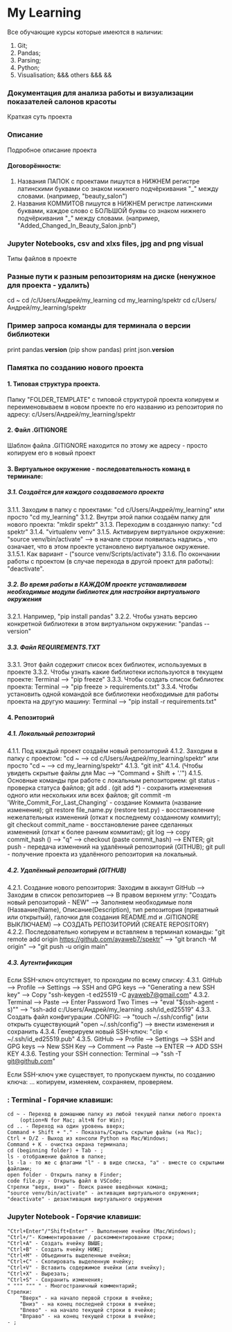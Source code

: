 ﻿# My Learning
Все обучающие курсы которые имеются в наличии:
1. Git;
2. Pandas;
3. Parsing;
4. Python;
5. Visualisation;
&&& others &&&
&&

### Документация для анализа работы и визуализации показателей салонов красоты
Краткая суть проекта

### Описание
Подробное описание проекта

#### Договорённости:
1. Названия ПАПОК с проектами пишутся в НИЖНЕМ регистре латинскими буквами со знаком нижнего подчёркивания "_" между словами.
	(например, "beauty_salon")
2. Названия КОММИТОВ пишутся в НИЖНЕМ регистре латинскими буквами, каждое слово с БОЛЬШОЙ буквы со знаком нижнего подчёркивания "_" между словами.
	(например, "Added_Changed_In_Beauty_Salon.jpnb")

### Jupyter Notebooks, csv and xlxs files, jpg and png visual
Типы файлов в проекте

### Разные пути к разным репозиториям на диске (ненужное для проекта - удалить)
cd ~
cd /c/Users/Андрей/my_learning
cd my_learning/spektr
cd c/Users/Андрей/my_learning/spektr

### Пример запроса команды для терминала о версии библиотеки
print pandas.__version__ (pip show pandas)
print json.__version__

### Памятка по созданию нового проекта

#### 1. Типовая структура проекта.
Папку "FOLDER_TEMPLATE" с типовой структурой проекта копируем и переименовываем в новом проекте по его названию из репозитория по адресу: c/Users/Андрей/my_learning/spektr

#### 2. Файл .GITIGNORE
Шаблон файла .GITIGNORE находится по этому же адресу - просто копируем его в новый проект

#### 3. Виртуальное окружение - последовательность команд в терминале:

##### 3.1. Создаётся для каждого создаваемого проекта
3.1.1. Заходим в папку с проектами: "cd c/Users/Андрей/my_learning" или просто "cd my_learning"
3.1.2. Внутри этой папки создаём папку для нового проекта: "mkdir spektr"
3.1.3. Переходим в созданную папку: "cd spektr"
3.1.4. "virtualenv venv"
3.1.5. Активируем виртуальное окружение: "source venv/bin/activate" --> в начале строки появилась надпись , что означает, что в этом проекте установлено виртуальное окружение.
	3.1.5.1. Как вариант - ("source venv/Scripts/activate")
3.1.6. По окончании работы с проектом (в случае перехода в другой проект для работы): "deactivate".

##### 3.2. Во время работы в КАЖДОМ проекте устанавливаем необходимые модули библиотек для настройки виртуального окружения
3.2.1. Например, "pip install pandas"
3.2.2. Чтобы узнать версию конкретной библиотеки в этом виртуальном окружении: "pandas --version"

##### 3.3. Файл REQUIREMENTS.TXT
3.3.1. Этот файл содержит список всех библиотек, используемых в проекте
3.3.2. Чтобы узнать какие библиотеки используются в текущем проекте: Terminal --> "pip freeze"
3.3.3. Чтобы создать список библиотек проекта: Terminal --> "pip freeze > requirements.txt"
3.3.4. Чтобы установить одной командой все библиотеки необходимые для работы проекта на другую машину: Terminal --> "pip install -r requirements.txt"

#### 4. Репозиторий

##### 4.1. Локальный репозиторий
4.1.1. Под каждый проект создаём новый репозиторий
4.1.2. Заходим в папку с проектом: "cd ~ --> cd c/Users/Андрей/my_learning/spektr" или просто "cd ~ --> cd my_learning/spektr"
4.1.3. "git init"
4.1.4. (Чтобы увидеть скрытые файлы для Мас --> "Command + Shift + '.'")
4.1.5. Основные команды при работе с локальным репозиторием:
	git status - проверка статуса файлов;
	git add . (git add *) - сохранить изменения одного или нескольких или всех файлов;
	git commit -m 'Write_Commit_For_Last_Changing' - создание Коммита (название изменения);
	git restore file_name.py (restore test.py) - восстановление нежелательных изменений (откат к последнему созданному коммиту);
	git checkout commit_name - восстановление ранее сделанных изменений (откат к более ранним коммитам);
		git log --> copy commit_hash () --> "q" --> checkout (paste commit_hash) --> ENTER;
	git push - передача изменений на удалённый репозиторий (GITHUB);
	git pull - получение проекта из удалённого репозитория на локальный.

##### 4.2. Удалённый репозиторий (GITHUB)
4.2.1. Создание нового репозитория:
	Заходим в аккаунт GitHub --> Заходим в список репозиториев --> В правом верхнем углу: "Создать новый репозиторий - NEW" --> Заполняем необходимые поля (Название(Name), Описание(Description), тип репозитория (приватный или открытый), галочки для создания README.md и .GITIGNORE ВЫКЛЮЧАЕМ) --> СОЗДАТЬ РЕПОЗИТОРИЙ (CREATE REPOSITORY)
4.2.2. Последовательно копируем и вставляем в терминал команды:
	"git remote add origin https://github.com/ayaweb7/spektr" --> "git branch -M origin" --> "git push -u origin main"
	
##### 4.3. Аутентификация
Если SSH-ключ отсутствует, то проходим по всему списку:
4.3.1. GitHub --> Profile --> Settings --> SSH and GPG keys --> "Generating a new SSH key" --> Copy "ssh-keygen -t ed25519 -C ayaweb7@gmail.com"
4.3.2. Terminal --> Paste --> Enter Password Two Times --> "eval "$(ssh-agent -s)"" --> "ssh-add c:/Users/Андрей/my_learning .ssh/id_ed25519"
4.3.3. Создать файл конфигурации .CONFIG: --> "touch ~/.ssh/config" (или открыть существующий "open ~/.ssh/config") --> внести изменения и сохранить
4.3.4. Генерируем новый SSH-ключ: "clip < ~/.ssh/id_ed25519.pub"
4.3.5. GitHub --> Profile --> Settings --> SSH and GPG keys --> New SSH Key --> Comment --> Paste --> ENTER --> ADD SSH KEY
4.3.6. Testing your SSH connection: Terminal --> "ssh -T git@github.com"

Если SSH-ключ уже существует, то пропускаем пункты, по созданию ключа: ... копируем, изменяем, сохраняем, проверяем.

### : Terminal - Горячие клавиши:
	cd ~ - Переход в домашнюю папку из любой текущей папки любого проекта
		(option+N for Mac; alt+N for Win);
	cd .. - Переход на один уровень вверх;
	Command + Shift + "." - Показать/Скрыть скрытые файлы (на Мас);
	Ctrl + D/Z - Выход из консоли Python на Мас/Windows;
	Command + K - очистка окрана терминала;
	cd (beginning folder) + Tab - ;
	ls - отображение файлов в папке;
	ls -la - то же с флагами "l" - в виде списка, "a" - вместе со скрытыми файлами;
	open folder - Открыть папку в Finder;
	code file.py - Открыть файл в VSCode;
	Стрелки "верх, вниз" - Поиск ранее введённых команд;
	"source venv/bin/activate" - активация виртуального окружения;
	"deactivate" - дезактивация виртуального окружения

### Jupyter Notebook - Горячие клавиши:
	"Ctrl+Enter"/"Shift+Enter" - Выполнение ячейки (Mac/Windows);
	"Ctrl+/"- Комментирование / раскомментирование строки;
	"Ctrl+A" - Создать ячейку ВЫШЕ;
	"Ctrl+B" - Создать ячейку НИЖЕ;
	"Ctrl+M" - Объединить выделенные ячейки;
	"Ctrl+C" - Скопировать выделенную ячейку;
	"Ctrl+V" - Вставить содержимое ячейки (или ячейку);
	"Ctrl+X" - Вырезать;
	"Ctrl+S" - Сохранить изменения;
	" """ """ " - Многостраничный комментарий;
	Стрелки:
		"Вверх" - на начало первой строки в ячейке;
		"Вниз" - на конец последней строки в ячейке;
		"Влево" - на начало текущей строки в ячейке;
		"Вправо" - на конец текущей строки в ячейке;
	- ;
	

